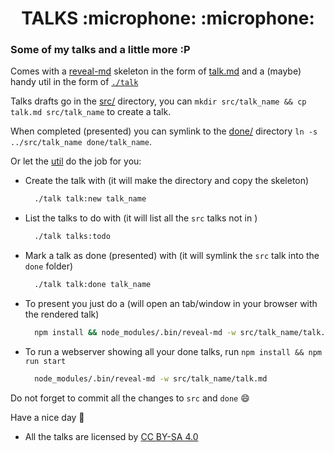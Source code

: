 <h1 align="center"> TALKS :microphone: :microphone: </h1>

### Some of my talks and a little more :P

Comes with a [reveal-md](https://github.com/webpro/reveal-md) skeleton in the form of [talk.md](./talk.md) and a (maybe) handy util in the form of [`./talk`](./talk)

Talks drafts go in the [src/](./src) directory, you can `mkdir src/talk_name && cp talk.md src/talk_name` to create a talk.

When completed (presented) you can symlink to the [done/](./done) directory `ln -s ../src/talk_name done/talk_name`.

Or let the [util](./talk) do the job for you:

- Create the talk with (it will make the directory and copy the skeleton)
  ```sh
    ./talk talk:new talk_name
  ```

- List the talks to do with (it will list all the `src` talks not in )
  ```sh
    ./talk talks:todo
  ```

- Mark a talk as done (presented) with (it will symlink the `src` talk into the `done` folder)
  ```sh
    ./talk talk:done talk_name
  ```

- To present you just do a (will open an tab/window in your browser with the rendered talk)
  ```sh
    npm install && node_modules/.bin/reveal-md -w src/talk_name/talk.md
  ```

- To run a webserver showing all your done talks, run `npm install && npm run start`
  ```sh
    node_modules/.bin/reveal-md -w src/talk_name/talk.md
  ```

Do not forget to commit all the changes to `src` and `done` :smile:

Have a nice day :baby_chick:

- All the talks are licensed by [CC BY-SA 4.0](https://creativecommons.org/licenses/by-sa/4.0/)
